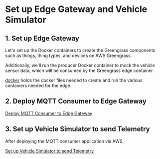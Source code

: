 # Set up Edge Gateway and Vehicle Simulator

## 1. Set up Edge Gateway

Let's set up the Docker containers to create the Greengrass components such as things, thing types, and devices on AWS Greengrass.

Additionally, we'll run the producer Docker container to mock the vehicle sensor data, which will be consumed by the Greengrass edge container.

[docker](./1.%20docker/) holds the docker files needed to create and run the various containers needed for the edge.

## 2. Deploy MQTT Consumer to Edge Gateway

[Deploy MQTT Consumer to Edge Gateway](./2.%20edge/cpp/consumer/README.md)

## 3. Set up Vehicle Simulator to send Telemetry

After deploying the MQTT consumer application via AWS,

[Set up Vehicle Simulator to send Telemetry](./1.%20docker/vehicle1/README.md)